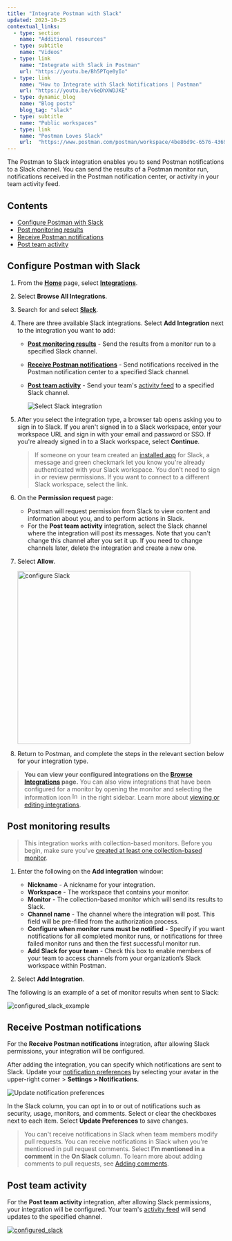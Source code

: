 ```yaml
---
title: "Integrate Postman with Slack"
updated: 2023-10-25
contextual_links:
  - type: section
    name: "Additional resources"
  - type: subtitle
    name: "Videos"
  - type: link
    name: "Integrate with Slack in Postman"
    url: "https://youtu.be/Bh5PTqe0yIo"
  - type: link
    name: "How to Integrate with Slack Notifications | Postman"
    url: "https://youtu.be/v6eDhXWDJKE"
  - type: dynamic_blog
    name: "Blog posts"
    blog_tag: "slack"
  - type: subtitle
    name: "Public workspaces"
  - type: link
    name: "Postman Loves Slack"
    url:  "https://www.postman.com/postman/workspace/4be86d9c-6576-4369-b74f-43991df7a4bd"
---
```


The Postman to Slack integration enables you to send Postman notifications to a Slack channel. You can send the results of a Postman monitor run, notifications received in the Postman notification center, or activity in your team activity feed.

## Contents

* [Configure Postman with Slack](#configure-postman-with-slack)
* [Post monitoring results](#post-monitoring-results)
* [Receive Postman notifications](#receive-postman-notifications)
* [Post team activity](#post-team-activity)

## Configure Postman with Slack

1. From the **[Home](https://go.postman.co/home)** page, select **[Integrations](https://go.postman.co/integrations)**.
1. Select **Browse All Integrations**.
1. Search for and select **[Slack](https://go.postman.co/integrations/service/slack)**.
1. There are three available Slack integrations. Select **Add Integration** next to the integration you want to add:

    * **[Post monitoring results](#post-monitoring-results)** - Send the results from a monitor run to a specified Slack channel.

    * **[Receive Postman notifications](#receive-postman-notifications)** - Send notifications received in the Postman notification center to a specified Slack channel.

    * **[Post team activity](#post-team-activity)** - Send your team's [activity feed](/docs/collaborating-in-postman/using-workspaces/changelog-and-restoring-collections/#accessing-the-activity-feed-from-postman) to a specified Slack channel.

        ![Select Slack integration](https://assets.postman.com/postman-docs/v10/slack-select-integration-v10-14.jpg)

1. After you select the integration type, a browser tab opens asking you to sign in to Slack. If you aren't signed in to a Slack workspace, enter your workspace URL and sign in with your email and password or SSO. If you're already signed in to a Slack workspace, select **Continue**.

    > If someone on your team created an [installed app](/docs/integrations/installed-apps/) for Slack, a message and green checkmark let you know you're already authenticated with your Slack workspace. You don't need to sign in or review permissions. If you want to connect to a different Slack workspace, select the link.

1. On the **Permission request** page:

    * Postman will request permission from Slack to view content and information about you, and to perform actions in Slack.
    * For the **Post team activity** integration, select the Slack channel where the integration will post its messages. Note that you can't change this channel after you set it up. If you need to change channels later, delete the integration and create a new one.

1. Select **Allow**.

    <img src="https://assets.postman.com/postman-docs/slack-post-monitoring-results-permission-v9.jpg" alt="configure Slack" width="400px"/>

1. Return to Postman, and complete the steps in the relevant section below for your integration type.

> **You can view your configured integrations on the [Browse Integrations](https://go.postman.co/integrations/browse) page.** You can also view integrations that have been configured for a monitor by opening the monitor and selecting the information icon <img alt="Information icon" src="https://assets.postman.com/postman-docs/icon-information-v9-5.jpg#icon" width="16px"> in the right sidebar. Learn more about [viewing or editing integrations](/docs/integrations/intro-integrations/#view-or-edit-integrations).

## Post monitoring results

> This integration works with collection-based monitors. Before you begin, make sure you've [created at least one collection-based monitor](/docs/monitoring-your-api/setting-up-monitor/).

1. Enter the following on the **Add integration** window:

    * **Nickname** - A nickname for your integration.
    * **Workspace** - The workspace that contains your monitor.
    * **Monitor** - The collection-based monitor which will send its results to Slack.
    * **Channel name** - The channel where the integration will post. This field will be pre-filled from the authorization process.
    * **Configure when monitor runs must be notified** - Specify if you want notifications for all completed monitor runs, or notifications for three failed monitor runs and then the first successful monitor run.
    * **Add Slack for your team** - Check this box to enable members of your team to access channels from your organization’s Slack workspace within Postman.

1. Select **Add Integration**.

The following is an example of a set of monitor results when sent to Slack:

![configured_slack_example](https://assets.postman.com/postman-docs/slack-post-monitoring-results-example-v9.jpg)

## Receive Postman notifications

For the **Receive Postman notifications** integration, after allowing Slack permissions, your integration will be configured.

After adding the integration, you can specify which notifications are sent to Slack. Update your [notification preferences](https://go.postman.co/settings/me/notifications) by selecting your avatar in the upper-right corner > **Settings > Notifications**.

<img alt="Update notification preferences" src="https://assets.postman.com/postman-docs/v10/notification-preferences-v10.jpg">

In the Slack column, you can opt in to or out of notifications such as security, usage, monitors, and comments. Select or clear the checkboxes next to each item. Select **Update Preferences** to save changes.

> You can't receive notifications in Slack when team members modify pull requests. You can receive notifications in Slack when you're mentioned in pull request comments. Select **I’m mentioned in a comment** in the **On Slack** column. To learn more about adding comments to pull requests, see [Adding comments](/docs/collaborating-in-postman/using-version-control/reviewing-pull-requests/#adding-comments).

## Post team activity

For the **Post team activity** integration, after allowing Slack permissions, your integration will be configured. Your team's [activity feed](/docs/collaborating-in-postman/using-workspaces/changelog-and-restoring-collections/#accessing-the-activity-feed-from-postman) will send updates to the specified channel.

[![configured_slack](https://assets.postman.com/postman-docs/slack-activity-feed.jpg)](https://assets.postman.com/postman-docs/slack-activity-feed.jpg)
